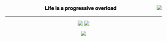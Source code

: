 <div align="center">
  
  <img align="right" src="https://github-readme-stats.vercel.app/api/top-langs/?username=ParkJuhan94&theme=dracula&exclude_repo=Computer-Science-Engineering&layout=compact&langs_count=10"/>
   
  ### 𝐋𝐢𝐟𝐞 𝐢𝐬 𝐚 𝐩𝐫𝐨𝐠𝐫𝐞𝐬𝐬𝐢𝐯𝐞 𝐨𝐯𝐞𝐫𝐥𝐨𝐚𝐝
  
  ---
  
  <a href="https://github.com/ParkJuhan94"><img src="https://hits.seeyoufarm.com/api/count/incr/badge.svg?url=https%3A%2F%2Fgithub.com%2FParkJuhan94&count_bg=%23000000&title_bg=%23000000&icon=github.svg&icon_color=%23DADADA&title=GitHub&edge_flat=false"/></a> <a href="https://solved.ac/zoox2"><img src="http://mazassumnida.wtf/api/mini/generate_badge?boj=zoox2"/></a>
  
  <a href="https://giken.tistory.com/"><img align = "center" src="https://img.shields.io/badge/-Giken.CS-red"/></a> 

  <br>
 
</div>
